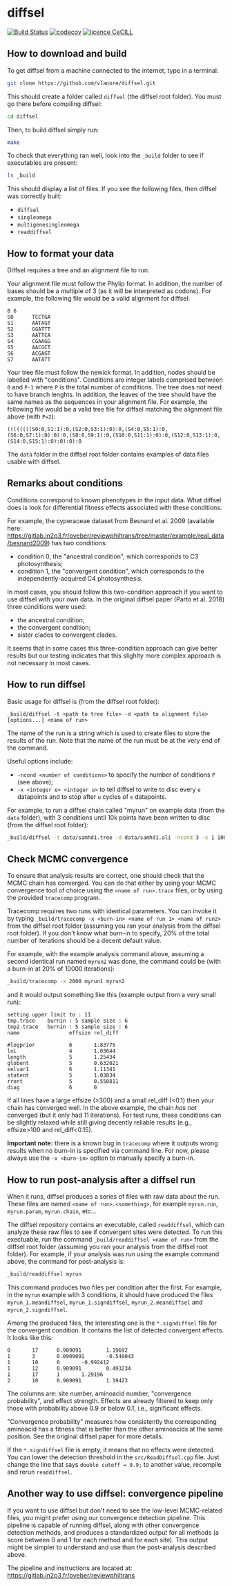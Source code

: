 # diffsel

[![Build Status](https://travis-ci.org/vlanore/diffsel.svg?branch=master)](https://travis-ci.org/vlanore/diffsel) 
[![codecov](https://codecov.io/gh/vlanore/diffsel/branch/master/graph/badge.svg)](https://codecov.io/gh/vlanore/diffsel)
[![licence CeCILL](https://img.shields.io/badge/license-CeCILL--C-blue.svg)](http://www.cecill.info/licences.en.html)

## How to download and build

To get diffsel from a machine connected to the internet, type in a terminal:

```bash
git clone https://github.com/vlanore/diffsel.git
```

This should create a folder called `diffsel` (the diffsel root folder). You must go there before compiling diffsel:

```bash
cd diffsel
```

Then, to build diffsel simply run:

```bash
make
```

To check that everything ran well, look into the `_build`  folder to see if executables are present:

```bash
ls _build
```

This should display a list of files. If you see the following files, then diffsel was correctly built:
* `diffsel`
* `singleomega`
* `multigenesingleomega`
* `readdiffsel`

## How to format your data

Diffsel requires a tree and an alignment file to run.

Your alignment file must follow the Phylip format. In addition, the number of bases should be a multiple of 3 (as it will be interpreted as codons). For example, the following file would be a valid alignment for diffsel:

```phylip
8 6
S0      TCCTGA
S1      AATAGT
S2      GGATTT
S3      AATTCA
S4      CGAAGG
S5      AACGCT
S6      ACGAGT
S7      AATATT
```

Your tree file must follow the newick format. In addition, nodes should be labelled with "conditions". Conditions are integer labels comprised between `0` and `P-1` where `P` is the total number of conditions. The tree does not need to have branch lenghts. In addition, the leaves of the tree should have the same names as the sequences in your alignment file. For example, the following file would be a valid tree file for diffsel matching the alignment file above (with `P=2`):

```newick
((((((((S0:0,S1:1):0,(S2:0,S3:1):0):0,(S4:0,S5:1):0,(S6:0,S7:1):0):0):0,(S8:0,S9:1):0,(S10:0,S11:1):0):0,(S12:0,S13:1):0,(S14:0,S15:1):0):0):0):0
```

The `datà` folder in the diffsel root folder contains examples of data files usable with diffsel.

## Remarks about conditions

Conditions correspond to known phenotypes in the input data.
What diffsel does is look for differential fitness effects associated with these conditions.

For example, the cyperaceae dataset from Besnard et al. 2009 (available here: https://gitlab.in2p3.fr/pveber/reviewphiltrans/tree/master/example/real_data/besnard2009) has two conditions:
* condition 0, the "ancestral condition", which corresponds to C3 photosynthesis;
* condition 1, the "convergent condition", which corresponds to the independently-acquired C4 photosynthesis.

In most cases, you should follow this two-condition approach if you want to use diffsel with your own data.
In the original diffsel paper (Parto et al. 2018) three conditions were used:
* the ancestral condition;
* the convergent condition;
* sister clades to convergent clades.

It seems that in some cases this three-condition approach can give better results but our testing indicates that this slighlty more complex approach is not necessary in most cases.

## How to run diffsel

Basic usage for diffsel is (from the diffsel root folder):

```
_build/diffsel -t <path to tree file> -d <path to alignment file> [options...] <name of run>
```
The name of the run is a string which is used to create files to store the results of the run. Note that the name of the run must be at the very end of the command.

Useful options include:
* `-ncond <number of conditions>̀` to specify the number of conditions `P` (see above);
* `-x <integer e> <integer u>` to tell diffsel to write to disc every `e` datapoints and to stop after `u` cycles of `e` datapoints.

For example, to run a diffsel chain called "myrun" on example data (from the `data` folder), with 3 conditions until 10k points have been written to disc (from the diffsel root folder):

```bash
_build/diffsel -t data/samhd1.tree -d data/samhd1.ali -ncond 3 -x 1 10000 myrun
```

## Check MCMC convergence

To ensure that analysis results are correct, one should check that the MCMC chain has converged.
You can do that either by using your MCMC convergence tool of choice using the `<name of run>.trace` files,
or by using the provided `tracecomp` program.

Tracecomp requires two runs with identical parameters.
You can invoke it by typing `_build/tracecomp -x <burn-in> <name of run 1> <name of run2>` from the diffsel root folder (assuming you ran your analysis from the diffsel root folder). If you don't know what burn-in to specify, 20% of the total number of iterations should be a decent default value.

For example, with the example analysis command above, assuming a second identical run named `myrun2` was done, the command could be (with a burn-in at 20% of 10000 iterations):

```bash
_build/tracecomp -x 2000 myrun1 myrun2
```

and it would output something like this (example output from a very small run):

```
setting upper limit to : 11
tmp.trace	 burnin : 5	sample size : 6
tmp2.trace	 burnin : 5	sample size : 6
name                effsize	rel_diff

#logprior           6		1.83775
lnL                 4		1.03644
length              5		1.25434
globent             5		0.632021
selvar1             6		1.11341
statent             5		1.03834
rrent               5		0.550811
diag                6		0
```

If all lines have a large effsize (>300) and a small rel_diff (<0.1) then your chain has converged well.
In the above example, the chain *has not* converged (but it only had 11 iterations).
For test runs, these conditions can be slightly relaxed while still giving decently reliable results (e.g., effsize>100 and rel_diff<0.15).

**Important note:** there is a known bug in `tracecomp` where it outputs wrong results when no burn-in is specified via command line. For now, please always use the `-x <burn-in>` option to manually specify a burn-in.

## How to run post-analysis after a diffsel run

When it runs, diffsel produces a series of files with raw data about the run. These files are named `<name of run>.<something>`, for example `myrun.run`, `myrun.param`, `myrun.chain`, etc...

The diffsel repository contains an executable, called `readdiffsel`, which can analyze these raw files to see if convergent sites were detected. To run this exectuable, run the command `_build/readdiffsel <name of run>` from the diffsel root folder (assuming you ran your analysis from the diffsel root folder). For example, if your analysis was run using the example command above, the command for post-analysis is:

```bash
_build/readdiffsel myrun
```

This command produces two files per condition after the first. For example, in the `myrun` example with 3 conditions, it should have produced the files `myrun_1.meandiffsel`, `myrun_1.signdiffsel`, `myrun_2.meandiffsel` and `myrun_2.signdiffsel`.

Among the produced files, the interesting one is the `*.signdiffsel` file for the convergent condition.
It contains the list of detected convergent effects.
It looks like this:

```tsv
0       17      0.909091        1.19692
1       3       0.0909091       -0.549043
1       10      0       -0.992412
1       12      0.909091        0.493234
1       17      1       1.29196
2       10      0.909091        1.19423
```

The columns are: site number, aminoacid number, "convergence probability", and effect strength.
Effects are already filtered to keep only those with probability above 0.9 or below 0.1, i.e., significant effects.

"Convergence probability" measures how consistently the corresponding aminoacid has a fitness that is better than the other aminoacids at the same position. See the original diffsel paper for more details.

If the `*.signdiffsel` file is empty, it means that no effects were detected.
You can lower the detection threshold in the `src/ReadDiffsel.cpp` file. Just change the line that says `double cutoff = 0.9;` to another value, recompile and rerun `readdiffsel`.

## Another way to use diffsel: convergence pipeline

If you want to use diffsel but don't need to see the low-level MCMC-related files, you might prefer using our convergence detection pipeline.
This pipeline is capable of running diffsel, along with other convergence detection methods, and produces a standardized output for all methods (a score between 0 and 1 for each method and for each site).
This output might be simpler to understand and use than the post-analysis described above.

The pipeline and instructions are located at: https://gitlab.in2p3.fr/pveber/reviewphiltrans
